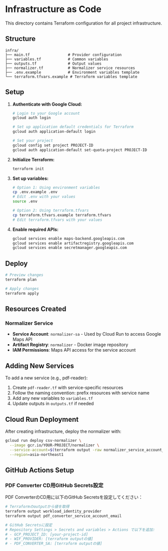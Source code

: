 # Infrastructure as Code

This directory contains Terraform configuration for all project infrastructure.

## Structure

```
infra/
├── main.tf                 # Provider configuration
├── variables.tf            # Common variables
├── outputs.tf              # Output values
├── normalizer.tf           # Normalizer service resources
├── .env.example            # Environment variables template
└── terraform.tfvars.example # Terraform variables template
```

## Setup

1. **Authenticate with Google Cloud:**
   ```bash
   # Login to your Google account
   gcloud auth login
   
   # Set up application default credentials for Terraform
   gcloud auth application-default login
   
   # Set your project
   gcloud config set project PROJECT-ID
   gcloud auth application-default set-quota-project PROJECT-ID
   ```

2. **Initialize Terraform:**
   ```bash
   terraform init
   ```

3. **Set up variables:**
   ```bash
   # Option 1: Using environment variables
   cp .env.example .env
   # Edit .env with your values
   source .env

   # Option 2: Using terraform.tfvars
   cp terraform.tfvars.example terraform.tfvars
   # Edit terraform.tfvars with your values
   ```

4. **Enable required APIs:**
   ```bash
   gcloud services enable maps-backend.googleapis.com
   gcloud services enable artifactregistry.googleapis.com
   gcloud services enable secretmanager.googleapis.com
   ```

## Deploy

```bash
# Preview changes
terraform plan

# Apply changes
terraform apply
```

## Resources Created

### Normalizer Service
- **Service Account**: `normalizer-sa` - Used by Cloud Run to access Google Maps API
- **Artifact Registry**: `normalizer` - Docker image repository
- **IAM Permissions**: Maps API access for the service account

## Adding New Services

To add a new service (e.g., pdf-reader):
1. Create `pdf-reader.tf` with service-specific resources
2. Follow the naming convention: prefix resources with service name
3. Add any new variables to `variables.tf`
4. Update outputs in `outputs.tf` if needed

## Cloud Run Deployment

After creating infrastructure, deploy the normalizer with:
```bash
gcloud run deploy csv-normalizer \
  --image gcr.io/YOUR-PROJECT/normalizer \
  --service-account=$(terraform output -raw normalizer_service_account_email) \
  --region=asia-northeast1
```

## GitHub Actions Setup

### PDF Converter CD用GitHub Secrets設定

PDF ConverterのCD用に以下のGitHub Secretsを設定してください：

```bash
# Terraformのoutputから値を取得
terraform output workload_identity_provider
terraform output pdf_converter_service_account_email

# GitHub Secretsに設定
# Repository Settings > Secrets and variables > Actions で以下を追加:
# - GCP_PROJECT_ID: [your-project-id]
# - WIF_PROVIDER: [terraform outputの値]
# - PDF_CONVERTER_SA: [terraform outputの値]
```
